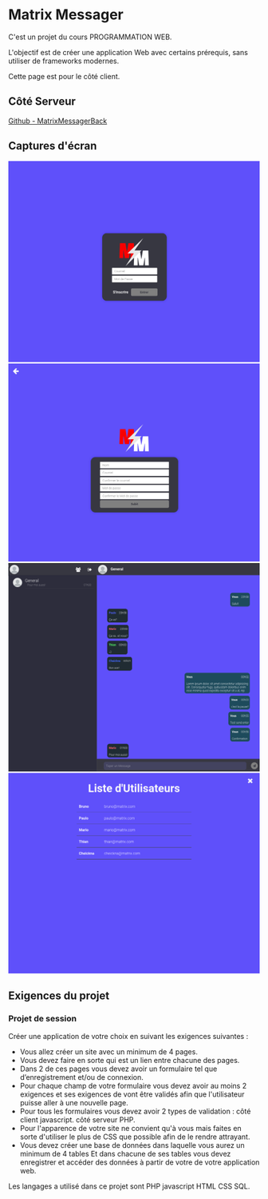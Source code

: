 # Matrix Messager

C'est un projet du cours PROGRAMMATION WEB.

L'objectif est de créer une application Web avec certains prérequis, sans utiliser de frameworks modernes.

Cette page est pour le côté client.

## Côté Serveur

[Github - MatrixMessagerBack](https://github.com/brunosantanaa/MatrixMessagerBack)

## Captures d'écran

![Login](./static/Captures/login.png)
![Register](./static/Captures/register.png)
![Chat](./static/Captures/chat.png)
![Users List](./static/Captures/userslist.png)

## Exigences du projet

### Projet de session

Créer une application de votre choix en suivant les exigences suivantes :
- Vous allez créer un site avec un minimum de 4 pages.
- Vous devez faire en sorte qui est un lien entre chacune des pages.
- Dans 2 de ces pages vous devez avoir un formulaire tel que d’enregistrement et/ou de
connexion.
- Pour chaque champ de votre formulaire vous devez avoir au moins 2 exigences et ses exigences
de vont être validés afin que l'utilisateur puisse aller à une nouvelle page.
- Pour tous les formulaires vous devez avoir 2 types de validation :
côté client javascript.
côté serveur PHP.
- Pour l'apparence de votre site ne convient qu'à vous mais faites en sorte d'utiliser le plus de CSS
que possible afin de le rendre attrayant.
- Vous devez créer une base de données dans laquelle vous aurez un minimum de 4 tables Et dans
chacune de ses tables vous devez enregistrer et accéder des données à partir de votre de votre
application web.

Les langages a utilisé dans ce projet sont PHP javascript HTML CSS SQL.
